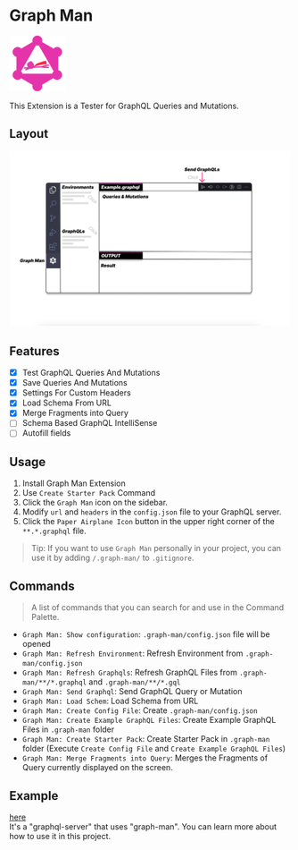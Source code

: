 # Graph Man

<img src="icon.webp" width="100px" />     

This Extension is a Tester for GraphQL Queries and Mutations.

## Layout

![Layout](.docs/images/layout.png)

## Features

- [x] Test GraphQL Queries And Mutations
- [x] Save Queries And Mutations
- [x] Settings For Custom Headers
- [x] Load Schema From URL
- [x] Merge Fragments into Query
- [ ] Schema Based GraphQL IntelliSense
- [ ] Autofill fields

## Usage

<!-- ![usage-video0](.docs/videos/usage-video0.gif) -->

1. Install Graph Man Extension
2. Use `Create Starter Pack` Command
3. Click the `Graph Man` icon on the sidebar.
4. Modify `url` and `headers` in the `config.json` file to your GraphQL server.
5. Click the `Paper Airplane Icon` button in the upper right corner of the `**.*.graphql` file.

> Tip: If you want to use `Graph Man` personally in your project, you can use it by adding `/.graph-man/` to `.gitignore`.
 
## Commands

> A list of commands that you can search for and use in the Command Palette.


- `Graph Man: Show configuration`: `.graph-man/config.json` file will be opened
- `Graph Man: Refresh Environment`: Refresh Environment from `.graph-man/config.json`
- `Graph Man: Refresh Graphqls`: Refresh GraphQL Files from `.graph-man/**/*.graphql` and `.graph-man/**/*.gql`
- `Graph Man: Send Graphql`: Send GraphQL Query or Mutation
- `Graph Man: Load Schem`: Load Schema from URL
- `Graph Man: Create Config File`: Create `.graph-man/config.json` 
- `Graph Man: Create Example GraphQL Files`: Create Example GraphQL Files in `.graph-man` folder
- `Graph Man: Create Starter Pack`: Create Starter Pack in `.graph-man` folder (Execute `Create Config File` and `Create Example GraphQL Files`)
- `Graph Man: Merge Fragments into Query`: Merges the Fragments of Query currently displayed on the screen.

## Example

[here](https://github.com/gitsunmin/bun-graphql-server)    
It's a "graphql-server" that uses "graph-man". You can learn more about how to use it in this project.
